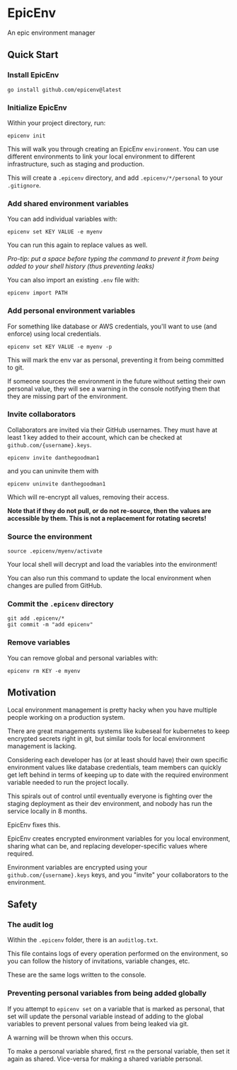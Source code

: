 # EpicEnv

An epic environment manager

## Quick Start

### Install EpicEnv

```
go install github.com/epicenv@latest
```

### Initialize EpicEnv

Within your project directory, run:

```
epicenv init
```

This will walk you through creating an EpicEnv `environment`. You can use different environments to link your local environment to different infrastructure, such as staging and production.

This will create a `.epicenv` directory, and add `.epicenv/*/personal` to your `.gitignore`.

### Add shared environment variables

You can add individual variables with:

```
epicenv set KEY VALUE -e myenv
```

You can run this again to replace values as well.

_Pro-tip: put a space before typing the command to prevent it from being added to your shell history (thus preventing leaks)_

You can also import an existing `.env` file with:

```
epicenv import PATH
```

### Add personal environment variables

For something like database or AWS credentials, you'll want to use (and enforce) using local credentials.

```
epicenv set KEY VALUE -e myenv -p
```

This will mark the env var as personal, preventing it from being committed to git.

If someone sources the environment in the future without setting their own personal value, they will see a warning in the console notifying them that they are missing part of the environment.

### Invite collaborators

Collaborators are invited via their GitHub usernames.  They must have at least 1 key added to their account, which can be checked at `github.com/{username}.keys`.

```
epicenv invite danthegoodman1
```

and you can uninvite them with

```
epicenv uninvite danthegoodman1
```

Which will re-encrypt all values, removing their access.

**Note that if they do not pull, or do not re-source, then the values are accessible by them. This is not a replacement for rotating secrets!**

### Source the environment

```
source .epicenv/myenv/activate
```

Your local shell will decrypt and load the variables into the environment!

You can also run this command to update the local environment when changes are pulled from GitHub.

### Commit the `.epicenv` directory

```
git add .epicenv/*
git commit -m "add epicenv"
```

### Remove variables

You can remove global and personal variables with:

```
epicenv rm KEY -e myenv
```

## Motivation

Local environment management is pretty hacky when you have multiple people working on a production system.

There are great managements systems like kubeseal for kubernetes to keep encrypted secrets right in git, but similar tools for local environment management is lacking.

Considering each developer has (or at least should have) their own specific environment values like database credentials, team members can quickly get left behind in terms of keeping up to date with the required environment variable needed to run the project locally.

This spirals out of control until eventually everyone is fighting over the staging deployment as their dev environment, and nobody has run the service locally in 8 months.

EpicEnv fixes this.

EpicEnv creates encrypted environment variables for you local environment, sharing what can be, and replacing developer-specific values where required.

Environment variables are encrypted using your `github.com/{username}.keys` keys, and you "invite" your collaborators to the environment.

## Safety

### The audit log

Within the `.epicenv` folder, there is an `auditlog.txt`.

This file contains logs of every operation performed on the environment, so you can follow the history of invitations, variable changes, etc.

These are the same logs written to the console.

### Preventing personal variables from being added globally

If you attempt to `epicenv set` on a variable that is marked as personal, that set will update the personal variable instead of adding to the global variables to prevent personal values from being leaked via git.

A warning will be thrown when this occurs.

To make a personal variable shared, first `rm` the personal variable, then set it again as shared. Vice-versa for making a shared variable personal.